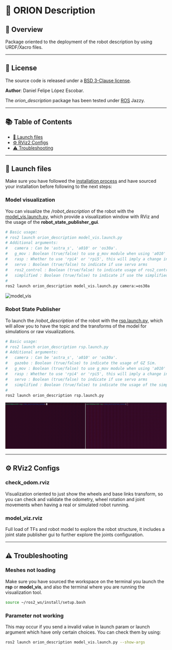 # 🤖 ORION Description

## 🌟 Overview

Package oriented to the deployment of the robot description by using URDF/Xacro files.

---

## 📝 License

The source code is released under a [BSD 3-Clause license](/LICENSE).

**Author**: Daniel Felipe López Escobar.

The *orion_description* package has been tested under [ROS](https://www.ros.org/) Jazzy.

---

## 📚 Table of Contents

- [🚀 Launch files](#-launch-files)
- [⚙️ RViz2 Configs](#️-rviz2-configs)
- [⚠️ Troubleshooting](#️-troubleshooting)

---

## 🚀 Launch files

Make sure you have followed the [installation process](/README.md) and have sourced your installation before following to the next steps:

### Model visualization

You can visualize the */robot_description* of the robot with the [model_vis.launch.py](/orion_description/launch/model_vis.launch.py), which provide a visualization window with RViz and the usage of the **robot_state_publisher_gui**.

~~~bash
# Basic usage:
# ros2 launch orion_description model_vis.launch.py
# Additional arguments:
#   camera : Can be 'astra_s', 'a010' or 'os30a'.
#   g_mov : Boolean (true/false) to use g_mov module when using 'a010' depth cam.
#   rasp : Whether to use 'rpi4' or 'rpi5', this will imply a change in the sound hardware.
#   servo : Boolean (true/false) to indicate if use servo arms
#   ros2_control : Boolean (true/false) to indicate usage of ros2_controllers
#   simplified : Boolean (true/false) to indicate if use the simplified URDF model
#   
ros2 launch orion_description model_vis.launch.py camera:=os30a 
~~~

![model_vis](https://github.com/Tesis-ORION/orion_common/blob/main/docs/readmes/model_viz.gif)

### Robot State Publisher

To launch the */robot_description* of the robot with the [rsp.launch.py](/orion_description/launch/rsp.launch.py), which will allow you to have the topic and the transforms of the model for simulations or raw visualizations.

~~~bash
# Basic usage:
# ros2 launch orion_description rsp.launch.py
# Additional arguments:
#   camera : Can be 'astra_s', 'a010' or 'os30a'.
#   gazebo : Boolean (true/false) to indicate the usage of GZ Sim.
#   g_mov : Boolean (true/false) to use g_mov module when using 'a010' depth cam.
#   rasp : Whether to use 'rpi4' or 'rpi5', this will imply a change in the sound hardware.
#   servo : Boolean (true/false) to indicate if use servo arms
#   simplified : Boolean (true/false) to indicate the usage of the simplified URDF model.
#   
ros2 launch orion_description rsp.launch.py
~~~

![rsp_launch](https://github.com/Tesis-ORION/orion_common/blob/main/docs/readmes/rps.gif)

---

## ⚙️ RViz2 Configs

### check_odom.rviz

Visualization oriented to just show the wheels and base links transform, so you can check and validate the odometry, wheel rotation and joint movements when having a real or simulated robot running.

### model_viz.rviz

Full load of TFs and robot model to explore the robot structure, it includes a joint state publisher gui to further explore the joints configuration.

---

## ⚠️ Troubleshooting

### Meshes not loading

Make sure you have sourced the workspace on the terminal you launch the **rsp** or **model_vis**, and also the terminal where you are running the visualization tool.

~~~bash
source ~/ros2_ws/install/setup.bash
~~~

### Parameter not working

This may occur if you send a invalid value in launch param or launch argument which have only certain choices. You can check them by using:

~~~bash
ros2 launch orion_description model_vis.launch.py --show-args
~~~
